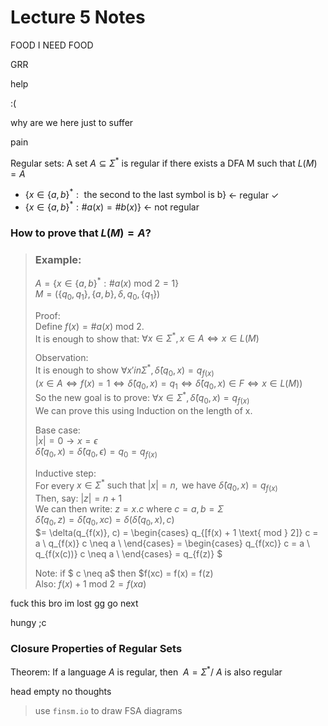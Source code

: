 # Lecture 5 Notes

FOOD I NEED FOOD

GRR

help

:(

why are we here just to suffer

pain

Regular sets: A set $A \subseteq \Sigma^*$ is regular if there exists a DFA M such that $L(M) = A$
- $\{x \in \{a, b \}^*: \text{ the second to the last symbol is b}\}$ <- regular $\checkmark$
- $\{x \in \{a, b \}^*: \#a(x) = \#b(x)\}$ <- not regular

### How to prove that $L(M) = A$?

> ### Example:  
>   
> $A = \{x \in \{a, b\}^* : \#a(x) \text{ mod } 2 = 1\}$  
> $M = (\{q_0, q_1 \}, \{a, b \}, \delta, q_0, \{q_1 \})$  
>  
> Proof:   
> Define $f(x) = \#a(x) \text{ mod } 2$.  
> It is enough to show that: $\forall x \in \Sigma^*, x \in A \Leftrightarrow x \in L(M)$  
>  
> Observation:  
> It is enough to show $\forall x 'in \Sigma^*, \hat{\delta}(q_0, x) = q_{f(x)}$  
> $(x \in A \Leftrightarrow f(x) = 1 \Leftrightarrow \hat{\delta}(q_0, x) = q_1 \Leftrightarrow \hat{\delta}(q_0, x) \in F \Leftrightarrow x \in L(M))$  
> So the new goal is to prove: $\forall x \in \Sigma^*, \hat{\delta}(q_0, x) = q_{f(x)}$  
> We can prove this using Induction on the length of x.  
> 
> Base case:  
> $|x| = 0 \rightarrow x = \epsilon$  
> $\hat{\delta}(q_0, x) = \hat{\delta}(q_0, \epsilon) = q_0 = q_{f(x)}$  
>  
> Inductive step:  
> For every $x \in \Sigma^* \text{ such that } |x| = n, \text{ we have } \hat{\delta}(q_0, x) = q_{f(x)}$  
> Then, say: $|z| = n + 1$  
> We can then write: $z = x.c$ where $c = {a, b} = \Sigma$  
> $\hat{\delta}(q_0, z) = \hat{\delta}(q_0, xc) = \delta(\hat{\delta}(q_0, x), c)$  
> $= \delta(q_{f(x)}, c) =
> \begin{cases} 
>      q_{[f(x) + 1 \text{ mod } 2]} c = a \\
>      q_{f(x)} c \neq a \\
> \end{cases} =
> \begin{cases} 
>      q_{f(xc)} c = a \\
>      q_{f(x(c))} c \neq a \\
> \end{cases} = q_{f(z)} $
>  
> Note: if $ c \neq a$ then $f(xc) = f(x) = f(z)  
> Also: $f(x) + 1 \text{ mod } 2 = f(xa)$

fuck this bro im lost gg go next

hungy ;c 

### Closure Properties of Regular Sets

Theorem: If a language $A$ is regular, then $~A = \Sigma^* /\ A$ is also regular

head empty no thoughts

> use `finsm.io` to draw FSA diagrams